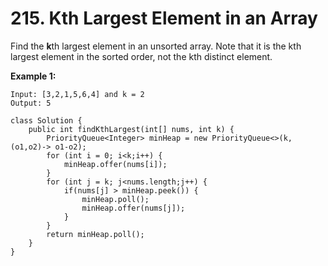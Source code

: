 # 215. Kth Largest Element in an Array

Find the **k**th largest element in an unsorted array. Note that it is the kth largest element in the sorted order, not the kth distinct element.

**Example 1:**

```text
Input: [3,2,1,5,6,4] and k = 2
Output: 5
```

```text
class Solution {
    public int findKthLargest(int[] nums, int k) {
        PriorityQueue<Integer> minHeap = new PriorityQueue<>(k,(o1,o2)-> o1-o2);
        for (int i = 0; i<k;i++) {
            minHeap.offer(nums[i]);
        }
        for (int j = k; j<nums.length;j++) {
            if(nums[j] > minHeap.peek()) {
                minHeap.poll();
                minHeap.offer(nums[j]);
            }
        }
        return minHeap.poll();
    }
}
```



